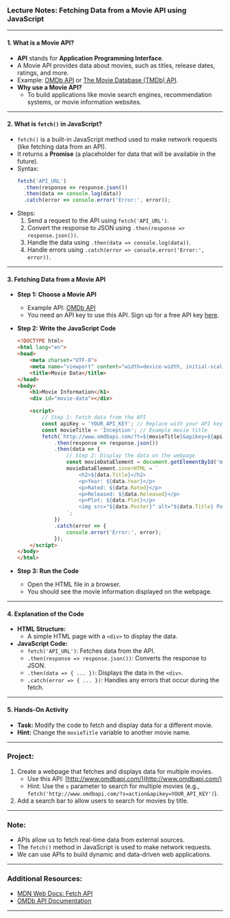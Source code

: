 ### **Lecture Notes: Fetching Data from a Movie API using JavaScript**

---

#### **1. What is a Movie API?**
- **API** stands for **Application Programming Interface**.
- A Movie API provides data about movies, such as titles, release dates, ratings, and more.
- Example: [OMDb API](http://www.omdbapi.com/) or [The Movie Database (TMDb) API](https://www.themoviedb.org/documentation/api).
- **Why use a Movie API?**
  - To build applications like movie search engines, recommendation systems, or movie information websites.

---

#### **2. What is `fetch()` in JavaScript?**
- `fetch()` is a built-in JavaScript method used to make network requests (like fetching data from an API).
- It returns a **Promise** (a placeholder for data that will be available in the future).
- Syntax:
  ```javascript
  fetch('API_URL')
    .then(response => response.json())
    .then(data => console.log(data))
    .catch(error => console.error('Error:', error));
  ```
- Steps:
  1. Send a request to the API using `fetch('API_URL')`.
  2. Convert the response to JSON using `.then(response => response.json())`.
  3. Handle the data using `.then(data => console.log(data))`.
  4. Handle errors using `.catch(error => console.error('Error:', error))`.

---

#### **3. Fetching Data from a Movie API**
- **Step 1: Choose a Movie API**
  - Example API: [OMDb API](http://www.omdbapi.com/)
  - You need an API key to use this API. Sign up for a free API key [here](http://www.omdbapi.com/apikey.aspx).

- **Step 2: Write the JavaScript Code**
  ```html
  <!DOCTYPE html>
  <html lang="en">
  <head>
      <meta charset="UTF-8">
      <meta name="viewport" content="width=device-width, initial-scale=1.0">
      <title>Movie Data</title>
  </head>
  <body>
      <h1>Movie Information</h1>
      <div id="movie-data"></div>

      <script>
          // Step 1: Fetch data from the API
          const apiKey = 'YOUR_API_KEY'; // Replace with your API key
          const movieTitle = 'Inception'; // Example movie title
          fetch(`http://www.omdbapi.com/?t=${movieTitle}&apikey=${apiKey}`)
              .then(response => response.json())
              .then(data => {
                  // Step 2: Display the data on the webpage
                  const movieDataElement = document.getElementById('movie-data');
                  movieDataElement.innerHTML = `
                      <h2>${data.Title}</h2>
                      <p>Year: ${data.Year}</p>
                      <p>Rated: ${data.Rated}</p>
                      <p>Released: ${data.Released}</p>
                      <p>Plot: ${data.Plot}</p>
                      <img src="${data.Poster}" alt="${data.Title} Poster">
                  `;
              })
              .catch(error => {
                  console.error('Error:', error);
              });
      </script>
  </body>
  </html>
  ```

- **Step 3: Run the Code**
  - Open the HTML file in a browser.
  - You should see the movie information displayed on the webpage.

---

#### **4. Explanation of the Code**
- **HTML Structure:**
  - A simple HTML page with a `<div>` to display the data.
- **JavaScript Code:**
  - `fetch('API_URL')`: Fetches data from the API.
  - `.then(response => response.json())`: Converts the response to JSON.
  - `.then(data => { ... })`: Displays the data in the `<div>`.
  - `.catch(error => { ... })`: Handles any errors that occur during the fetch.

---

#### **5. Hands-On Activity**
- **Task:** Modify the code to fetch and display data for a different movie.
- **Hint:** Change the `movieTitle` variable to another movie name.

---

### **Project:**
1. Create a webpage that fetches and displays data for multiple movies.
   - Use this API: [http://www.omdbapi.com/](http://www.omdbapi.com/)
   - Hint: Use the `s` parameter to search for multiple movies (e.g., `fetch('http://www.omdbapi.com/?s=action&apikey=YOUR_API_KEY')`).
2. Add a search bar to allow users to search for movies by title.

---

### **Note:**
- APIs allow us to fetch real-time data from external sources.
- The `fetch()` method in JavaScript is used to make network requests.
- We can use APIs to build dynamic and data-driven web applications.

---

### **Additional Resources:**
- [MDN Web Docs: Fetch API](https://developer.mozilla.org/en-US/docs/Web/API/Fetch_API)
- [OMDb API Documentation](http://www.omdbapi.com/)

---

